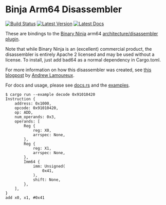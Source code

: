# Binja Arm64 Disassembler

[![Build Status]][actions] [![Latest Version]][crates.io] [![Latest Docs]][docs.rs]

[Build Status]: https://img.shields.io/github/workflow/status/yrp604/bad64/Rust
[actions]: https://github.com/yrp604/bad64/actions?query=branch%3Amain
[Latest Version]: https://img.shields.io/crates/v/bad64.svg
[crates.io]: https://crates.io/crates/bad64
[Latest Docs]: https://docs.rs/bad64/badge.svg
[docs.rs]: https://docs.rs/bad64

These are bindings to the [Binary Ninja](https://binary.ninja) arm64
[architecture/disassembler plugin](https://github.com/Vector35/arch-arm64).

Note that while Binary Ninja is an (excellent) commercial product, the
disassembler is entirely Apache 2 licensed and may be used without a license.
To install, just add bad64 as a normal dependency in Cargo.toml.

For more information on how this disassembler was created, see [this blogpost][blogpost]
by [Andrew Lamoureux][andrew].

[blogpost]: https://binary.ninja/2021/04/05/groundup-aarch64.html
[andrew]: https://github.com/lwerdna

For docs and usage, please see [docs.rs](http://docs.rs/bad64) and the
[examples](examples).

```
$ cargo run --example decode 0x91010420
Instruction {
    address: 0x1000,
    opcode: 0x91010420,
    op: ADD,
    num_operands: 0x3,
    operands: [
        Reg {
            reg: X0,
            arrspec: None,
        },
        Reg {
            reg: X1,
            arrspec: None,
        },
        Imm64 {
            imm: Unsigned(
                0x41,
            ),
            shift: None,
        },
    ],
}
add x0, x1, #0x41
```
